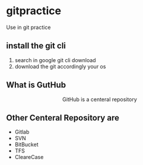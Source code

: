 # gitpractice
Use in git practice
## install the git cli
1. search in google git cli download 
2. download the git accordingly your os
## What is GutHub
<center>GitHub is a centeral repository </center>


## Other Centeral Repository are
  + Gitlab
  + SVN
  + BitBucket
  + TFS
  + CleareCase


